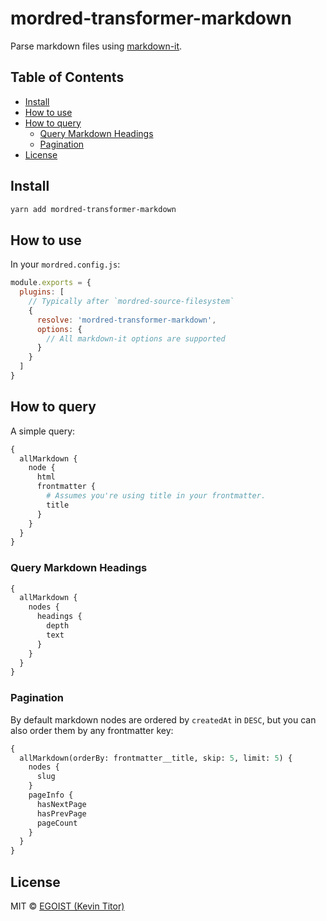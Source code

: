 # mordred-transformer-markdown

Parse markdown files using [markdown-it](https://github.com/markdown-it/markdown-it).

## Table of Contents

<!-- START doctoc generated TOC please keep comment here to allow auto update -->
<!-- DON'T EDIT THIS SECTION, INSTEAD RE-RUN doctoc TO UPDATE -->


- [Install](#install)
- [How to use](#how-to-use)
- [How to query](#how-to-query)
  - [Query Markdown Headings](#query-markdown-headings)
  - [Pagination](#pagination)
- [License](#license)

<!-- END doctoc generated TOC please keep comment here to allow auto update -->

## Install

```bash
yarn add mordred-transformer-markdown
```

## How to use

In your `mordred.config.js`:

```js
module.exports = {
  plugins: [
    // Typically after `mordred-source-filesystem`
    {
      resolve: 'mordred-transformer-markdown',
      options: {
        // All markdown-it options are supported
      }
    }
  ]
}
```

## How to query

A simple query:

```graphql
{
  allMarkdown {
    node {
      html
      frontmatter {
        # Assumes you're using title in your frontmatter.
        title
      }
    }
  }
}
```

### Query Markdown Headings

```graphql
{
  allMarkdown {
    nodes {
      headings {
        depth
        text
      }
    }
  }
}
```

### Pagination

By default markdown nodes are ordered by `createdAt` in `DESC`, but you can also order them by any frontmatter key:

```graphql
{
  allMarkdown(orderBy: frontmatter__title, skip: 5, limit: 5) {
    nodes {
      slug
    }
    pageInfo {
      hasNextPage
      hasPrevPage
      pageCount
    }
  }
}
```

## License

MIT &copy; [EGOIST (Kevin Titor)](https://github.com/sponsor/egoist)
